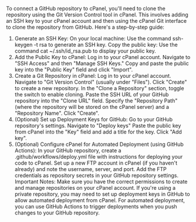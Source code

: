To connect a GitHub repository to cPanel, you'll need to clone the repository using the Git Version Control tool in cPanel. This involves adding an SSH key to your cPanel account and then using the cPanel Git interface to clone the repository from GitHub.
Here's a step-by-step guide:

1. Generate an SSH Key:
   On your local machine: Use the command ssh-keygen -t rsa to generate an SSH key.
   Copy the public key: Use the command cat ~/.ssh/id_rsa.pub to display your public key.
2. Add the Public Key to cPanel:
   Log in to your cPanel account.
   Navigate to "SSH Access" and then "Manage SSH Keys."
   Copy and paste the public key into the "Public Key" field and click "Import".
3. Create a Git Repository in cPanel:
   Log in to your cPanel account.
   Navigate to "Git Version Control" (usually under "Files").
   Click "Create" to create a new repository.
   In the "Clone a Repository" section, toggle the switch to enable cloning.
   Paste the SSH URL of your GitHub repository into the "Clone URL" field.
   Specify the "Repository Path" (where the repository will be stored on the cPanel server) and a "Repository Name".
   Click "Create".
4. (Optional) Set up Deployment Keys for GitHub:
   Go to your GitHub repository's settings.
   Navigate to "Deploy keys"
   Paste the public key from cPanel into the "Key" field and add a title for the key.
   Click "Add key".
5. (Optional) Configure cPanel for Automated Deployment (using GitHub Actions):
   In your GitHub repository, create a .github/workflows/deploy.yml file with instructions for deploying your code to cPanel.
   Set up a new FTP account in cPanel (if you haven't already) and note the username, server, and port.
   Add the FTP credentials as repository secrets in your GitHub repository settings.
   Important Notes:
   Make sure you have the correct permissions to create and manage repositories on your cPanel account.
   If you're using a private repository, you may need to set up deployment keys in GitHub to allow automated deployment from cPanel.
   For automated deployment, you can use GitHub Actions to trigger deployments when you push changes to your GitHub repository.

